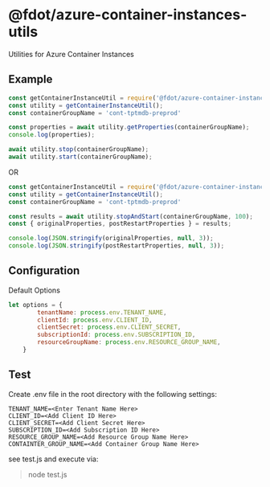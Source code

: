 # @fdot/azure-container-instances-utils
Utilities for Azure Container Instances

## Example
``` javascript
const getContainerInstanceUtil = require('@fdot/azure-container-instances-utils');
const utility = getContainerInstanceUtil();
const containerGroupName = 'cont-tptmdb-preprod'

const properties = await utility.getProperties(containerGroupName);
console.log(properties);

await utility.stop(containerGroupName);
await utility.start(containerGroupName);
```

OR 

``` javascript
const getContainerInstanceUtil = require('@fdot/azure-container-instances-utils');
const utility = getContainerInstanceUtil();
const containerGroupName = 'cont-tptmdb-preprod'

const results = await utility.stopAndStart(containerGroupName, 100);
const { originalProperties, postRestartProperties } = results;

console.log(JSON.stringify(originalProperties, null, 3));
console.log(JSON.stringify(postRestartProperties, null, 3));
```

## Configuration
Default Options
``` javascript
let options = {
        tenantName: process.env.TENANT_NAME,
        clientId: process.env.CLIENT_ID,
        clientSecret: process.env.CLIENT_SECRET,
        subscriptionId: process.env.SUBSCRIPTION_ID,
        resourceGroupName: process.env.RESOURCE_GROUP_NAME,
    }
```

## Test
Create .env file in the root directory with the following settings:
```
TENANT_NAME=<Enter Tenant Name Here>
CLIENT_ID=<Add Client ID Here>
CLIENT_SECRET=<Add Client Secret Here>
SUBSCRIPTION_ID=<Add Subscription ID Here>
RESOURCE_GROUP_NAME=<Add Resource Group Name Here>
CONTAINTER_GROUP_NAME=<Add Container Group Name Here>
```

see test.js and execute via:

> node test.js